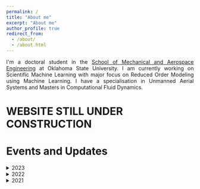 ```yaml
---
permalink: /
title: "About me"
excerpt: "About me"
author_profile: true
redirect_from: 
  - /about/
  - /about.html
---
```


<div style="text-align: justify"> I'm a doctoral student in the <a href="https://ceat.okstate.edu/mae/">School of Mechanical and Aerospace Engineering</a> at Oklahoma State University. I am currently working on Scientific Machine Learning with major focus on Reduced Order Modeling using Machine Learning. I have a specialisation in Unmanned Aerial Systems and Masters in Computational Fluid Dynamics.</div>


WEBSITE STILL UNDER CONSTRUCTION
======


Events and Updates
====== 

<details>
<summary>2023</summary>
  



</details>


<details>
  <summary>2022</summary>
    <ul> <b>Dec, 2022</b> : I complete my tenure as visiting researcher at the fabled <a href="https://www.parc.com/">Palo Alto Research Center </a> at Stanford Research Park, Palo Alto, California.
</ul>

  <ul> <b>Nov 21, 2022</b> : I was awarded J.Roy and Virginia Dorrough Distinguished Graduate Fellowship from <a href="https://ceat.okstate.edu/">College of Engineering Architecture and Technology</a>, Oklahoma State University.</ul>

    <ul> <b>Nov 13, 2022</b> : I successfully completed my level 1 high powered rocketry launch. Thank you, OSU Space Cowboys and <a href="https://www.kloudbusters.org/"> Kloudbusters </a>. <ul>

</details>

<details>
  <summary>2021</summary>
  



</details>

